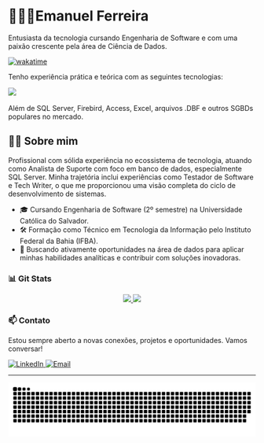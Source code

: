 # 👨🏾‍💻Emanuel Ferreira 
Entusiasta da tecnologia cursando Engenharia de Software e com uma paixão crescente pela área de Ciência de Dados.

[![wakatime](https://wakatime.com/badge/user/3b5134d5-b349-4fef-a5ba-2b0ad185d1fa.svg)](https://wakatime.com/@3b5134d5-b349-4fef-a5ba-2b0ad185d1fa)

Tenho experiência prática e teórica com as seguintes tecnologias:
<p align="left">
  <a href="https://skillicons.dev">
    <img src="https://skillicons.dev/icons?i=java,php,cs,python,html,css,js,react,ts,figma,mysql,postgres" />
    </a>
</p>

<p>Além de SQL Server, Firebird, Access, Excel, arquivos .DBF e outros SGBDs populares no mercado.</p>

## 👨‍💻 Sobre mim
Profissional com sólida experiência no ecossistema de tecnologia, atuando como Analista de Suporte com foco em banco de dados, especialmente SQL Server. Minha trajetória inclui experiências como Testador de Software e Tech Writer, o que me proporcionou uma visão completa do ciclo de desenvolvimento de sistemas.
- 🎓 Cursando Engenharia de Software (2º semestre) na Universidade Católica do Salvador.
- 🛠️ Formação como Técnico em Tecnologia da Informação pelo Instituto Federal da Bahia (IFBA).
- 🎯 Buscando ativamente oportunidades na área de dados para aplicar minhas habilidades analíticas e contribuir com soluções inovadoras.

### 📊 Git Stats
<div align="center">
  <a href="https://github.com/emn-f">
    <img height="180em" src="https://github-readme-stats.vercel.app/api?username=emn-f&show_icons=true&theme=dark&include_all_commits=true&count_private=true"/>
    <img height="180em" src="https://github-readme-stats.vercel.app/api/top-langs/?username=emn-f&layout=compact&langs_count=7&theme=dark"/>
  </a>
</div>

### 📫 Contato
Estou sempre aberto a novas conexões, projetos e oportunidades. Vamos conversar!
<p align="left">
  <a href="https://www.linkedin.com/in/emanuelferreira/" target="_blank">
    <img src="https://img.shields.io/badge/-LinkedIn-%230077B5?style=for-the-badge&logo=linkedin&logoColor=white" alt="LinkedIn" />
  </a>
  <a href="mailto:emnferreira.wk@gmail.com" target="_blank">
    <img src="https://img.shields.io/badge/-Gmail-%23D14836?style=for-the-badge&logo=email&logoColor=white" alt="Email" />
  </a>
</p>


---

<div align="center">
  <img src="https://raw.githubusercontent.com/platane/platane/output/github-contribution-grid-snake.svg?user=emn-f" alt="Snake animation" />
</div>
